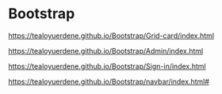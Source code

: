 # Bootstrap
https://tealoyuerdene.github.io/Bootstrap/Grid-card/index.html

https://tealoyuerdene.github.io/Bootstrap/Admin/index.html

https://tealoyuerdene.github.io/Bootstrap/Sign-in/index.html

https://tealoyuerdene.github.io/Bootstrap/navbar/index.html#
